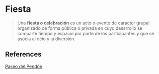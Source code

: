 # Fiesta

> Una **fiesta o celebración** es un acto o evento de carácter grupal organizado de forma pública o privada en cuyo desarrollo se comparte tiempo y espacio por parte de los participantes y que se asocia al ocio y la diversión.

## References

[Paseo del Pendón](https://www.wikiwand.com/es/Paseo_del_Pend%C3%B3n)